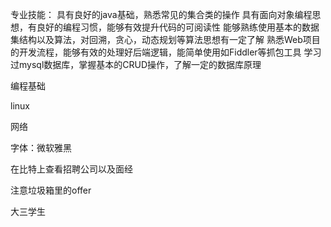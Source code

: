 专业技能：
具有良好的java基础，熟悉常见的集合类的操作
具有面向对象编程思想，有良好的编程习惯，能够有效提升代码的可阅读性
能够熟练使用基本的数据集结构以及算法，对回溯，贪心，动态规划等算法思想有一定了解
熟悉Web项目的开发流程，能够有效的处理好后端逻辑，能简单使用如Fiddler等抓包工具
学习过mysql数据库，掌握基本的CRUD操作，了解一定的数据库原理


编程基础

linux

网络

字体：微软雅黑

在比特上查看招聘公司以及面经

注意垃圾箱里的offer

大三学生